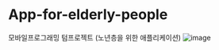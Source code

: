 # App-for-elderly-people
모바일프로그래밍 텀프로젝트 (노년층을 위한 애플리케이션)
![image](https://user-images.githubusercontent.com/43509229/116831912-23bb2c00-abed-11eb-8690-6455da4ba11b.png)
